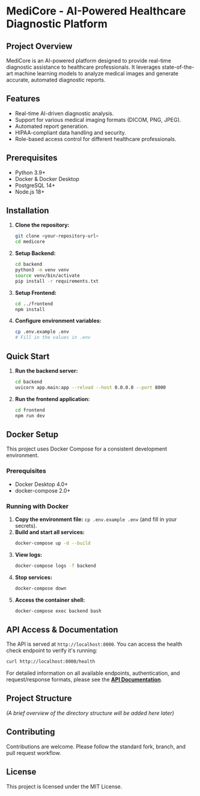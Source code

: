 # MediCore - AI-Powered Healthcare Diagnostic Platform

## Project Overview
MediCore is an AI-powered platform designed to provide real-time diagnostic assistance to healthcare professionals. It leverages state-of-the-art machine learning models to analyze medical images and generate accurate, automated diagnostic reports.

## Features
* Real-time AI-driven diagnostic analysis.
* Support for various medical imaging formats (DICOM, PNG, JPEG).
* Automated report generation.
* HIPAA-compliant data handling and security.
* Role-based access control for different healthcare professionals.

## Prerequisites
* Python 3.9+
* Docker & Docker Desktop
* PostgreSQL 14+
* Node.js 18+

## Installation
1.  **Clone the repository:**
    ```bash
    git clone <your-repository-url>
    cd medicore
    ```
2.  **Setup Backend:**
    ```bash
    cd backend
    python3 -m venv venv
    source venv/bin/activate
    pip install -r requirements.txt
    ```
3.  **Setup Frontend:**
    ```bash
    cd ../frontend
    npm install
    ```
4.  **Configure environment variables:**
    ```bash
    cp .env.example .env
    # Fill in the values in .env
    ```

## Quick Start
1.  **Run the backend server:**
    ```bash
    cd backend
    uvicorn app.main:app --reload --host 0.0.0.0 --port 8000
    ```
2.  **Run the frontend application:**
    ```bash
    cd frontend
    npm run dev
    ```


## Docker Setup
This project uses Docker Compose for a consistent development environment.

### Prerequisites
- Docker Desktop 4.0+
- docker-compose 2.0+

### Running with Docker
1.  **Copy the environment file:** `cp .env.example .env` (and fill in your secrets).
2.  **Build and start all services:**
    ```bash
    docker-compose up -d --build
    ```
3.  **View logs:**
    ```bash
    docker-compose logs -f backend
    ```
4.  **Stop services:**
    ```bash
    docker-compose down
    ```
5.  **Access the container shell:**
    ```bash
    docker-compose exec backend bash
    ```




## API Access & Documentation
The API is served at `http://localhost:8000`. You can access the health check endpoint to verify it's running:
```bash
curl http://localhost:8000/health
```

For detailed information on all available endpoints, authentication, and request/response formats, please see the **[API Documentation](https://www.google.com/search?q=./docs/api/api-overview.md)**.


## Project Structure
*(A brief overview of the directory structure will be added here later)*

## Contributing
Contributions are welcome. Please follow the standard fork, branch, and pull request workflow.

## License
This project is licensed under the MIT License.






























